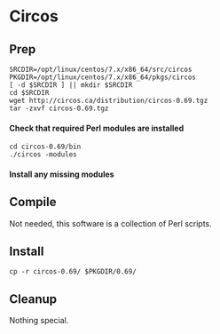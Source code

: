 # Circos

## Prep
```
SRCDIR=/opt/linux/centos/7.x/x86_64/src/circos
PKGDIR=/opt/linux/centos/7.x/x86_64/pkgs/circos
[ -d $SRCDIR ] || mkdir $SRCDIR
cd $SRCDIR
wget http://circos.ca/distribution/circos-0.69.tgz
tar -zxvf circos-0.69.tgz
```
#### Check that required Perl modules are installed
```
cd circos-0.69/bin
./circos -modules
```
#### Install any missing modules

## Compile
Not needed, this software is a collection of Perl scripts.

## Install
```
cp -r circos-0.69/ $PKGDIR/0.69/
```

## Cleanup
Nothing special.
